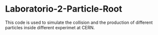 # Laboratorio-2-Particle-Root
This code is used to simulate the collision and the production of different particles inside different experimet at CERN. 
